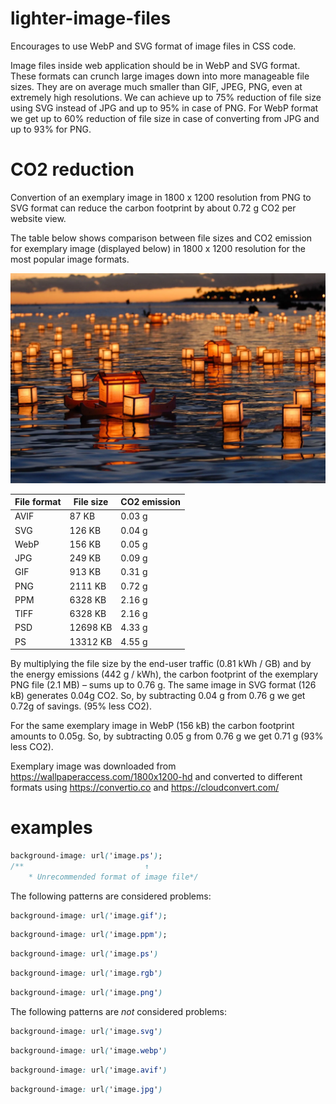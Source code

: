 # lighter-image-files

Encourages to use WebP and SVG format of image files in CSS code.

Image files inside web application should be in WebP and SVG format. These formats can crunch large images down into more manageable file sizes. They are on average much smaller than GIF, JPEG, PNG, even at extremely high resolutions. We can achieve up to 75% reduction of file size using SVG instead of JPG and up to 95% in case of PNG. For WebP format we get up to 60% reduction of file size in case of converting from JPG and up to 93% for PNG.

# CO2 reduction

Convertion of an exemplary image in 1800 x 1200 resolution from PNG to SVG format can reduce the carbon footprint by about 0.72 g CO2 per website view.

The table below shows comparison between file sizes and CO2 emission for exemplary image (displayed below) in 1800 x 1200 resolution for the most popular image formats.

![alt text](https://raw.githubusercontent.com/ec0lint/ec0lint/lighter-image-files/docs/exemplary_image.webp)

| File format | File size | CO2 emission |
| ----------- | --------- | ------------ |
| AVIF        | 87 KB     | 0.03 g       |
| SVG         | 126 KB    | 0.04 g       |
| WebP        | 156 KB    | 0.05 g       |
| JPG         | 249 KB    | 0.09 g       |
| GIF         | 913 KB    | 0.31 g       |
| PNG         | 2111 KB   | 0.72 g       |           
| PPM         | 6328 KB   | 2.16 g       |           
| TIFF        | 6328 KB   | 2.16 g       |           
| PSD         | 12698 KB  | 4.33 g       |           
| PS          | 13312 KB  | 4.55 g       |

By multiplying the file size by the end-user traffic (0.81 kWh / GB) and by the energy emissions (442 g / kWh), the carbon footprint of the exemplary PNG file (2.1 MB) – sums up to 0.76 g. The same image in SVG format (126 kB) generates 0.04g CO2. So, by subtracting 0.04 g from 0.76 g we get 0.72g of savings. (95% less CO2).

For the same exemplary image in WebP (156 kB) the carbon footprint amounts to 0.05g. So, by subtracting 0.05 g from 0.76 g we get 0.71 g (93% less CO2).

Exemplary image was downloaded from https://wallpaperaccess.com/1800x1200-hd and converted to different formats using https://convertio.co and https://cloudconvert.com/

# examples

<!-- prettier-ignore -->
```css
background-image: url('image.ps');
/**                           ↑
    * Unrecommended format of image file*/
```

The following patterns are considered problems:

<!-- prettier-ignore -->
```css
background-image: url('image.gif');
```

<!-- prettier-ignore -->
```css
background-image: url('image.ppm');
```

<!-- prettier-ignore -->
```css
background-image: url('image.ps')
```

<!-- prettier-ignore -->
```css
background-image: url('image.rgb')
```

<!-- prettier-ignore -->
```css
background-image: url('image.png')
```

The following patterns are _not_ considered problems:

<!-- prettier-ignore -->
```css
background-image: url('image.svg')
```

<!-- prettier-ignore -->
```css
background-image: url('image.webp')
```

<!-- prettier-ignore -->
```css
background-image: url('image.avif')
```

<!-- prettier-ignore -->
```css
background-image: url('image.jpg')
```
